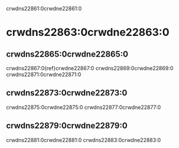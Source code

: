 crwdns22861:0crwdne22861:0
# crwdns22863:0crwdne22863:0

## crwdns22865:0crwdne22865:0

crwdns22867:0{ref}crwdne22867:0 crwdns22869:0crwdne22869:0 crwdns22871:0crwdne22871:0

## crwdns22873:0crwdne22873:0

crwdns22875:0crwdne22875:0 crwdns22877:0crwdne22877:0

## crwdns22879:0crwdne22879:0

crwdns22881:0crwdne22881:0 crwdns22883:0crwdne22883:0
